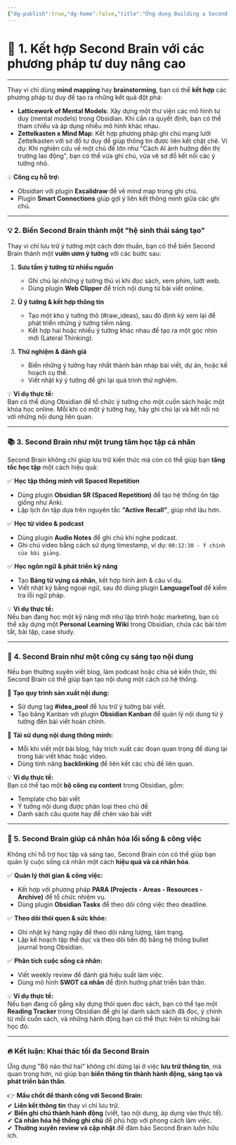 ```yaml
---
{"dg-publish":true,"dg-home":false,"title":"Ứng dụng Building a Second Brain","date":"2025-01-31","tags":["book","books/building-second-brain"],"dg-path":"Books/Building a Second Brain/Ứng dụng Building a Second Brain.md","permalink":"/books/building-a-second-brain/ung-dung-building-a-second-brain/","dgPassFrontmatter":true,"updated":"2025-01-31T12:31:11.349+07:00"}
---
```


# 🚀 **1. Kết hợp Second Brain với các phương pháp tư duy nâng cao**
---

Thay vì chỉ dùng **mind mapping** hay **brainstorming**, bạn có thể **kết hợp** các phương pháp tư duy để tạo ra những kết quả đột phá:

- **Latticework of Mental Models**: Xây dựng một thư viện các mô hình tư duy (mental models) trong Obsidian. Khi cần ra quyết định, bạn có thể tham chiếu và áp dụng nhiều mô hình khác nhau.
- **Zettelkasten x Mind Map**: Kết hợp phương pháp ghi chú mạng lưới Zettelkasten với sơ đồ tư duy để giúp thông tin được liên kết chặt chẽ. Ví dụ: Khi nghiên cứu về một chủ đề lớn như "Cách AI ảnh hưởng đến thị trường lao động", bạn có thể vừa ghi chú, vừa vẽ sơ đồ kết nối các ý tưởng nhỏ.

💡 **Công cụ hỗ trợ:**

- Obsidian với plugin **Excalidraw** để vẽ mind map trong ghi chú.
- Plugin **Smart Connections** giúp gợi ý liên kết thông minh giữa các ghi chú.

---

### 💡 **2. Biến Second Brain thành một "hệ sinh thái sáng tạo"**

Thay vì chỉ lưu trữ ý tưởng một cách đơn thuần, bạn có thể biến Second Brain thành một **vườn ươm ý tưởng** với các bước sau:

1. **Sưu tầm ý tưởng từ nhiều nguồn**
    
    - Ghi chú lại những ý tưởng thú vị khi đọc sách, xem phim, lướt web.
    - Dùng plugin **Web Clipper** để trích nội dung từ bài viết online.
2. **Ủ ý tưởng & kết hợp thông tin**
    
    - Tạo một kho ý tưởng thô (#raw_ideas), sau đó định kỳ xem lại để phát triển những ý tưởng tiềm năng.
    - Kết hợp hai hoặc nhiều ý tưởng khác nhau để tạo ra một góc nhìn mới (Lateral Thinking).
3. **Thử nghiệm & đánh giá**
    
    - Biến những ý tưởng hay nhất thành bản nháp bài viết, dự án, hoặc kế hoạch cụ thể.
    - Viết nhật ký ý tưởng để ghi lại quá trình thử nghiệm.

💡 **Ví dụ thực tế:**  
Bạn có thể dùng Obsidian để tổ chức ý tưởng cho một cuốn sách hoặc một khóa học online. Mỗi khi có một ý tưởng hay, hãy ghi chú lại và kết nối nó với những nội dung liên quan.

---

### 📚 **3. Second Brain như một trung tâm học tập cá nhân**

Second Brain không chỉ giúp lưu trữ kiến thức mà còn có thể giúp bạn **tăng tốc học tập** một cách hiệu quả:

✅ **Học tập thông minh với Spaced Repetition**

- Dùng plugin **Obsidian SR (Spaced Repetition)** để tạo hệ thống ôn tập giống như Anki.
- Lập lịch ôn tập dựa trên nguyên tắc **"Active Recall"**, giúp nhớ lâu hơn.

✅ **Học từ video & podcast**

- Dùng plugin **Audio Notes** để ghi chú khi nghe podcast.
- Ghi chú video bằng cách sử dụng timestamp, ví dụ: `00:12:30 - Ý chính của bài giảng`.

✅ **Học ngôn ngữ & phát triển kỹ năng**

- Tạo **Bảng từ vựng cá nhân**, kết hợp hình ảnh & câu ví dụ.
- Viết nhật ký bằng ngoại ngữ, sau đó dùng plugin **LanguageTool** để kiểm tra lỗi ngữ pháp.

💡 **Ví dụ thực tế:**  
Nếu bạn đang học một kỹ năng mới như lập trình hoặc marketing, bạn có thể xây dựng một **Personal Learning Wiki** trong Obsidian, chứa các bài tóm tắt, bài tập, case study.

---

### 🎤 **4. Second Brain như một công cụ sáng tạo nội dung**

Nếu bạn thường xuyên viết blog, làm podcast hoặc chia sẻ kiến thức, thì Second Brain có thể giúp bạn tạo nội dung một cách có hệ thống.

🔹 **Tạo quy trình sản xuất nội dung:**

- Sử dụng tag **#idea_pool** để lưu trữ ý tưởng bài viết.
- Tạo bảng Kanban với plugin **Obsidian Kanban** để quản lý nội dung từ ý tưởng đến bài viết hoàn chỉnh.

🔹 **Tái sử dụng nội dung thông minh:**

- Mỗi khi viết một bài blog, hãy trích xuất các đoạn quan trọng để dùng lại trong bài viết khác hoặc video.
- Dùng tính năng **backlinking** để liên kết các chủ đề liên quan.

💡 **Ví dụ thực tế:**  
Bạn có thể tạo một **bộ công cụ content** trong Obsidian, gồm:

- Template cho bài viết
- Ý tưởng nội dung được phân loại theo chủ đề
- Danh sách câu quote hay để chèn vào bài viết

---

### 🎯 **5. Second Brain giúp cá nhân hóa lối sống & công việc**

Không chỉ hỗ trợ học tập và sáng tạo, Second Brain còn có thể giúp bạn quản lý cuộc sống cá nhân một cách **hiệu quả và cá nhân hóa**.

✅ **Quản lý thời gian & công việc:**

- Kết hợp với phương pháp **PARA (Projects - Areas - Resources - Archive)** để tổ chức nhiệm vụ.
- Dùng plugin **Obsidian Tasks** để theo dõi công việc theo deadline.

✅ **Theo dõi thói quen & sức khỏe:**

- Ghi nhật ký hàng ngày để theo dõi năng lượng, tâm trạng.
- Lập kế hoạch tập thể dục và theo dõi tiến độ bằng hệ thống bullet journal trong Obsidian.

✅ **Phân tích cuộc sống cá nhân:**

- Viết weekly review để đánh giá hiệu suất làm việc.
- Dùng mô hình **SWOT cá nhân** để định hướng phát triển bản thân.

💡 **Ví dụ thực tế:**  
Nếu bạn đang cố gắng xây dựng thói quen đọc sách, bạn có thể tạo một **Reading Tracker** trong Obsidian để ghi lại danh sách sách đã đọc, ý chính từ mỗi cuốn sách, và những hành động bạn có thể thực hiện từ những bài học đó.

---

### 🔥 **Kết luận: Khai thác tối đa Second Brain**

Ứng dụng "Bộ não thứ hai" không chỉ dừng lại ở việc **lưu trữ thông tin**, mà quan trọng hơn, nó giúp bạn **biến thông tin thành hành động, sáng tạo và phát triển bản thân**.

👉 **Mấu chốt để thành công với Second Brain:**  
✔ **Liên kết thông tin** thay vì chỉ lưu trữ.  
✔ **Biến ghi chú thành hành động** (viết, tạo nội dung, áp dụng vào thực tế).  
✔ **Cá nhân hóa hệ thống ghi chú** để phù hợp với phong cách làm việc.  
✔ **Thường xuyên review và cập nhật** để đảm bảo Second Brain luôn hữu ích.

